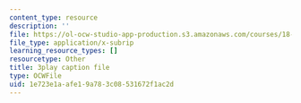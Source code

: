 ```yaml
---
content_type: resource
description: ''
file: https://ol-ocw-studio-app-production.s3.amazonaws.com/courses/18-01sc-single-variable-calculus-fall-2010/1e723e1aafe19a783c08531672f1ac2d_KhwQKE_tld0.srt
file_type: application/x-subrip
learning_resource_types: []
resourcetype: Other
title: 3play caption file
type: OCWFile
uid: 1e723e1a-afe1-9a78-3c08-531672f1ac2d
---
```

